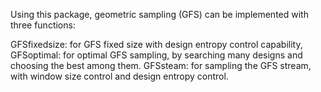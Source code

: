 Using this package, geometric sampling (GFS) can be implemented with three functions:

GFSfixedsize: for GFS fixed size with design entropy control capability,
GFSoptimal:   for optimal GFS sampling, by searching many designs and choosing the best among them.
GFSsteam:     for sampling the GFS stream, with window size control and design entropy control.
